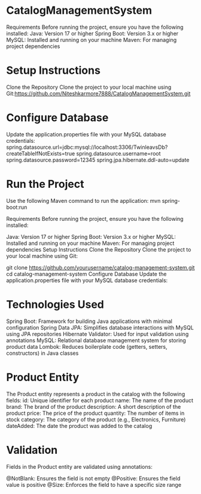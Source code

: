 ﻿# CatalogManagementSystem
 Requirements
Before running the project, ensure you have the following installed:
Java: Version 17 or higher
Spring Boot: Version 3.x or higher
MySQL: Installed and running on your machine
Maven: For managing project dependencies

# Setup Instructions
Clone the Repository
Clone the project to your local machine using Git:https://github.com/Niteshkarmore7888/CatalogManagementSystem.git

# Configure Database
Update the application.properties file with your MySQL database credentials:
spring.datasource.url=jdbc:mysql://localhost:3306/TwinleavsDb?createTableIfNotExists=true
spring.datasource.username=root
spring.datasource.password=12345
spring.jpa.hibernate.ddl-auto=update

# Run the Project
Use the following Maven command to run the application:
mvn spring-boot:run

Requirements
Before running the project, ensure you have the following installed:

Java: Version 17 or higher
Spring Boot: Version 3.x or higher
MySQL: Installed and running on your machine
Maven: For managing project dependencies
Setup Instructions
Clone the Repository
Clone the project to your local machine using Git:


git clone https://github.com/yourusername/catalog-management-system.git
cd catalog-management-system
Configure Database
Update the application.properties file with your MySQL database credentials:


# Technologies Used
Spring Boot: Framework for building Java applications with minimal configuration
Spring Data JPA: Simplifies database interactions with MySQL using JPA repositories
Hibernate Validator: Used for input validation using annotations
MySQL: Relational database management system for storing product data
Lombok: Reduces boilerplate code (getters, setters, constructors) in Java classes

# Product Entity
The Product entity represents a product in the catalog with the following fields:
id: Unique identifier for each product
name: The name of the product
brand: The brand of the product
description: A short description of the product
price: The price of the product
quantity: The number of items in stock
category: The category of the product (e.g., Electronics, Furniture)
dateAdded: The date the product was added to the catalog

# Validation
Fields in the Product entity are validated using annotations:

@NotBlank: Ensures the field is not empty
@Positive: Ensures the field value is positive
@Size: Enforces the field to have a specific size range

